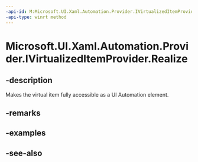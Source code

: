 ```yaml
---
-api-id: M:Microsoft.UI.Xaml.Automation.Provider.IVirtualizedItemProvider.Realize
-api-type: winrt method
---
```


<!-- Method syntax
public void Realize()
-->

# Microsoft.UI.Xaml.Automation.Provider.IVirtualizedItemProvider.Realize

## -description
Makes the virtual item fully accessible as a UI Automation element.

## -remarks

## -examples

## -see-also
